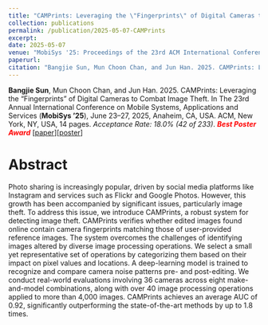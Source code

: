 ```yaml
---
title: "CAMPrints: Leveraging the \"Fingerprints\" of Digital Cameras to Combat Image Theft"
collection: publications
permalink: /publication/2025-05-07-CAMPrints
excerpt: 
date: 2025-05-07
venue: "MobiSys '25: Proceedings of the 23rd ACM International Conference on Mobile Systems, Applications, and Services"
paperurl: 
citation: "Bangjie Sun, Mun Choon Chan, and Jun Han. 2025. CAMPrints: Leveraging the “Fingerprints” of Digital Cameras to Combat Image Theft. In The 23rd Annual International Conference on Mobile Systems, Applications and Services (MobiSys ’25), June 23–27, 2025, Anaheim, CA, USA. ACM, New York, NY, USA, 14 pages."
---
```

**Bangjie Sun**, Mun Choon Chan, and Jun Han. 2025. CAMPrints: Leveraging the “Fingerprints” of Digital Cameras to Combat Image Theft. In The 23rd Annual International Conference on Mobile Systems, Applications and Services (**MobiSys ’25**), June 23–27, 2025, Anaheim, CA, USA. ACM, New York, NY, USA, 14 pages. *Acceptance Rate: 18.0% (42 of 233)*. ***<span style="color:red">Best Poster Award</span>*** \[[paper](https://sunbangjie.github.io/files/CAMPrints.pdf)\]\[[poster](https://sunbangjie.github.io/files/CAMPrintsPoster.pdf)\]


Abstract
=====
Photo sharing is increasingly popular, driven by social media platforms like Instagram and services such as Flickr and Google Photos. However, this growth has been accompanied by significant issues, particularly image theft. To address this issue, we introduce CAMPrints, a robust system for detecting image theft. CAMPrints verifies whether edited images found online contain camera fingerprints matching those of user-provided reference images. The system overcomes the challenges of identifying images altered by diverse image processing operations. We select a small yet representative set of operations by categorizing them based on their impact on pixel values and locations. A deep-learning model is trained to recognize and compare camera noise patterns pre- and post-editing. We conduct real-world evaluations involving 36 cameras across eight make-and-model combinations, along with over 40 image processing operations applied to more than 4,000 images. CAMPrints achieves an average AUC of 0.92, significantly outperforming the state-of-the-art methods by up to 1.8 times.